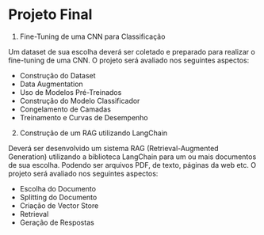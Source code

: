 # Projeto Final

1. Fine-Tuning de uma CNN para Classificação

Um dataset de sua escolha deverá ser coletado e preparado para realizar o fine-tuning de uma CNN. O projeto será avaliado nos seguintes aspectos:
- Construção do Dataset
- Data Augmentation
- Uso de Modelos Pré-Treinados
- Construção do Modelo Classificador
- Congelamento de Camadas
- Treinamento e Curvas de Desempenho

2. Construção de um RAG utilizando LangChain

Deverá ser desenvolvido um sistema RAG (Retrieval-Augmented Generation) utilizando a biblioteca LangChain para um ou mais documentos de sua escolha. Podendo ser arquivos PDF, de texto, páginas da web etc. O projeto será avaliado nos seguintes aspectos:
- Escolha do Documento
- Splitting do Documento
- Criação de Vector Store
- Retrieval
- Geração de Respostas
